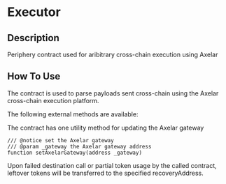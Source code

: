 # Executor

## Description

Periphery contract used for aribitrary cross-chain execution using Axelar

## How To Use

The contract is used to parse payloads sent cross-chain using the Axelar cross-chain execution platform.

The following external methods are available:

The contract has one utility method for updating the Axelar gateway

```solidity
/// @notice set the Axelar gateway
/// @param _gateway the Axelar gateway address
function setAxelarGateway(address _gateway)
```

Upon failed destination call or partial token usage by the called contract, leftover tokens will be transferred to the specified recoveryAddress. 
